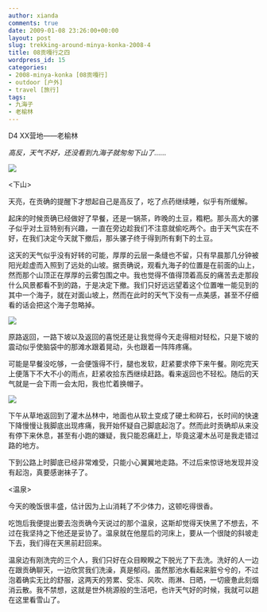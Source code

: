 ```yaml
---
author: xianda
comments: true
date: 2009-01-08 23:26:00+00:00
layout: post
slug: trekking-around-minya-konka-2008-4
title: 08贡嘎行之四
wordpress_id: 15
categories:
- 2008-minya-konka [08贡嘎行]
- outdoor [户外]
- travel [旅行]
tags:
- 九海子
- 老榆林
---
```


D4 XX营地——老榆林



_高反，天气不好，还没看到九海子就匆匆下山了……_



![](http://fwve8w.blu.livefilestore.com/y1pRSv2bppfxexnT-9PcytdNRebK_bHKJBbe6i34T99aNrH3Al3T92PeptuJTb8b29_vjrNQpJH1Xk/DSC_1259.JPG)



<下山>



天亮，在贡确的提醒下才想起自己是高反了，吃了点药继续睡，似乎有所缓解。



起床的时候贡确已经做好了早餐，还是一锅茶，昨晚的土豆，糌粑。那头高大的骡子似乎对土豆特别有兴趣，一直在旁边趁我们不注意就偷吃两个。由于天气实在不好，在我们决定今天就下撤后，那头骡子终于得到所有剩下的土豆。



这天的天气似乎没有好转的可能，厚厚的云层一条缝也不留，只有早晨那几分钟被阳光趁虚而入照到了远处的山坡。据贡确说，观看九海子的位置是在前面的山上，然而那个山顶正在厚厚的云雾包围之中。我也觉得不值得顶着高反的痛苦去走那段什么风景都看不到的路，于是决定下撤。我们只好远远望着这个位置唯一能见到的其中一个海子，就在对面山坡上，然而在此时的天气下没有一点美感，甚至不仔细看的话会把这个海子忽略掉。

<!-- more -->

![](http://fwve8w.blu.livefilestore.com/y1pHPiEJqNCdz6BiTOn4ZHF1-e5GKwoIZR2CqOA6YQ9GvLc7UCviKCwDfKkQm8bPglxze05tqzckKIS3o6JbHU4xw/DSC_1261.jpg)



原路返回，一路下坡以及返回的喜悦还是让我觉得今天走得相对轻松，只是下坡的震动似乎使脑袋中的那滩水跟着晃动，头也跟着一阵阵疼痛。



可能是早餐没吃够，一会便饿得不行，腿也发软，赶紧要求停下来午餐。刚吃完天上便落下不大不小的雨点，赶紧收拾东西继续赶路。看来返回也不轻松。随后的天气就是一会下雨一会太阳，我也忙着换帽子。



![](http://fwve8w.blu.livefilestore.com/y1p6jTimXWnesiJpGNuBNwp6OQMBWRfwjN_JUH2BROy1YQbSlkam6NTwmLnsa5CLaF0xPLaQpPJue8/DSC_1265.jpg)



下午从草地返回到了灌木丛林中，地面也从软土变成了硬土和碎石，长时间的快速下降慢慢让我脚底出现疼痛，我开始怀疑自己脚底起泡了。然而此时贡确却从来没有停下来休息，甚至有小跑的嫌疑，我只能忍痛赶上，毕竟这灌木丛可是我走错过路的地方。



下到公路上时脚底已经非常难受，只能小心翼翼地走路。不过后来惊讶地发现并没有起泡，真要感谢袜子了。



<温泉>



今天的晚饭很丰盛，估计因为上山消耗了不少体力，这顿吃得很香。



吃饱后我便提出要去泡贡确今天说过的那个温泉，这斯却觉得天快黑了不想去，不过在我坚持之下他还是妥协了。温泉就在他屋后的河床上，要从一个很陡的斜坡走下去，我们得在天黑前赶回来。



温泉边有刚洗完的三个人，我们只好在众目睽睽之下脱光了下去洗。洗好的人一边在跟贡确聊天，一边欣赏我们洗澡，真是郁闷。虽然那池水看起来脏兮兮的，不过泡着确实无比的舒服，这两天的劳累、受冻、风吹、雨淋、日晒，一切疲惫此刻烟消云散。我不禁想，这就是世外桃源般的生活吧，也许天气好的时候，我就可以趟在这里看雪山了。
